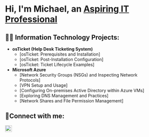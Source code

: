 <h1>Hi, I'm Michael, an <a href="https://linkedin.com/in/perrypultorak/">Aspiring IT Professional</a></h1>

<h2>👨‍💻 Information Technology Projects: </h2>

- <b>osTicket (Help Desk Ticketing System)</b>
  - [osTicket: Prerequisites and Installation]
  - [osTicket: Post-Installation Configuration]
  - [osTicket: Ticket Lifecycle Examples]
- <b>Microsoft Azure</b>
  - [Network Security Groups (NSGs) and Inspecting Network Protocols]
  - [VPN Setup and Usage]
  - [Configuring On-premises Active Directory within Azure VMs]
  - [Exploring DNS Management and Practices]
  - [Network Shares and File Permission Management]

<h2>🤳Connect with me:</h2>

[<img align="left" alt="Perry | LinkedIn" width="22px" src="https://cdn.jsdelivr.net/npm/simple-icons@v3/icons/linkedin.svg" />][linkedin]

[linkedin]: https://linkedin.com/in/michaeltnvu/
